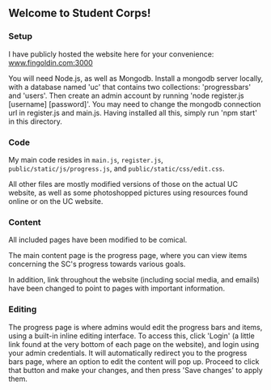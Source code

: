 ## Welcome to Student Corps!

### Setup

I have publicly hosted the website here for your convenience: www.fingoldin.com:3000

You will need Node.js, as well as Mongodb. Install a mongodb server locally, with a database named 'uc' that contains two collections: 'progressbars' and 'users'. Then create an admin account by running 'node register.js [username] [password]'. You may need to change the mongodb connection url in register.js and main.js. Having installed all this, simply run 'npm start' in this directory.

### Code

My main code resides in `main.js`, `register.js`, `public/static/js/progress.js`, and `public/static/css/edit.css`.

All other files are mostly modified versions of those on the actual UC website, as well as some photoshopped pictures using resources found online or on the UC website.

### Content

All included pages have been modified to be comical.

The main content page is the progress page, where you can view items concerning the SC's progress towards various goals. 

In addition, link throughout the website (including social media, and emails) have been changed to point to pages with important information.

### Editing

The progress page is where admins would edit the progress bars and items, using a built-in inline editing interface. To access this, click 'Login' (a little link found at the very bottom of each page on the website), and login using your admin credentials. It will automatically redirect you to the progress bars page, where an option to edit the content will pop up. Proceed to click that button and make your changes, and then press 'Save changes' to apply them.

